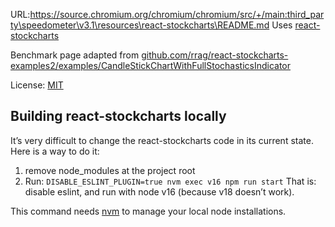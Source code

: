 URL:https://source.chromium.org/chromium/chromium/src/+/main:third_party\speedometer\v3.1\resources\react-stockcharts\README.md
Uses [react-stockcharts](https://github.com/rrag/react-stockcharts/blob/master/LICENSE)

Benchmark page adapted from [github.com/rrag/react-stockcharts-examples2/examples/CandleStickChartWithFullStochasticsIndicator](https://github.com/rrag/react-stockcharts-examples2/tree/master/examples/CandleStickChartWithFullStochasticsIndicator)

License: [MIT](https://github.com/rrag/react-stockcharts/blob/master/LICENSE)


## Building react-stockcharts locally
It’s very difficult to change the react-stockcharts code in its current state.
Here is a way to do it:
1. remove node_modules at the project root
2. Run: `DISABLE_ESLINT_PLUGIN=true nvm exec v16 npm run start`
   That is: disable eslint, and run with node v16 (because v18 doesn’t work).

This command needs [nvm](https://github.com/nvm-sh/nvm) to manage your local
node installations.
